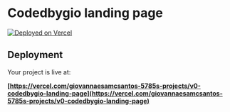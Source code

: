 # Codedbygio landing page

[![Deployed on Vercel](https://img.shields.io/badge/Deployed%20on-Vercel-black?style=for-the-badge&logo=vercel)](https://vercel.com/giovannaesamcsantos-5785s-projects/v0-codedbygio-landing-page)

## Deployment

Your project is live at:

**[https://vercel.com/giovannaesamcsantos-5785s-projects/v0-codedbygio-landing-page](https://vercel.com/giovannaesamcsantos-5785s-projects/v0-codedbygio-landing-page)**

